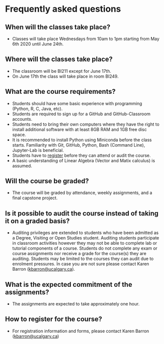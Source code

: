 # Frequently asked questions

## When will the classes take place?

- Classes will take place Wednesdays from 10am to 1pm starting from May 6th 2020 until June 24th.


## Where will the classes take place?
- The classroom will be BI211 except for June 17th.
- On June 17th the class will take place in room BI249.


## What are the course requirements?
- Students should have some basic experience with programming (Python, R, C, Java, etc).
- Students are required to sign up for a GitHub and GitHub-Classroom accounts. 
- Students need to bring their own computers where they have the right to install additional software with at least 8GB RAM and 1GB free disc space. 
- It is recommended to install Python using Miniconda before the class starts. Familiarity with Git, GitHub, Python, Bash (Command Line), Jupyter-Lab is beneficial.
- Students have to [register](mailto:kbarron@ucalgary.ca) before they can attend or audit the course.
- A basic understanding of Linear Algebra (Vector and Matix calculus) is assumed.


## Will the course be graded?
- The course will be graded by attendance, weekly assignments, and a final capstone project.


## Is it possible to audit the course instead of taking it on a graded basis?
- Auditing privileges are extended to students who have been admitted as a Degree, Visiting or Open Studies student. Auditing students participate in classroom activities however they may not be able to complete lab or tutorial components of a course. Students do not complete any exam or course assignments nor receive a grade for the course(s) they are auditing. Students may be limited to the courses they can audit due to enrolment pressures. In case you are not sure please contact Karen Barron ([kbarron@ucalgary.ca](mailto:kbarron@ucalgary.ca)).


## What is the expected commitment of the assignments?
- The assignments are expected to take approximately one hour.


## How to register for the course?
- For registration information and forms, please contact Karen Barron ([kbarron@ucalgary.ca](mailto:kbarron@ucalgary.ca))

